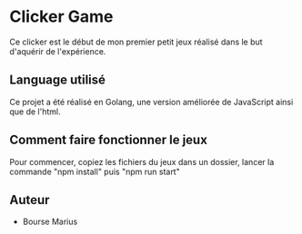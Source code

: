 # Clicker Game

Ce clicker est le début de mon premier petit jeux réalisé dans le but d'aquérir de l'expérience.

## Language utilisé

Ce projet a été réalisé en Golang, une version améliorée de JavaScript ainsi que de l'html.

## Comment faire fonctionner le jeux

Pour commencer, copiez les fichiers du jeux dans un dossier, lancer la commande "npm install" puis "npm run start"

## Auteur

- Bourse Marius
